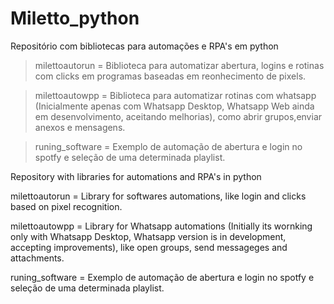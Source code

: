 # Miletto_python
Repositório com bibliotecas para automações e RPA's em python

>milettoautorun = Biblioteca para automatizar abertura, logins e rotinas com clicks em programas baseadas em reonhecimento de pixels.

>milettoautowpp = Biblioteca para automatizar rotinas com whatsapp (Inicialmente apenas com Whatsapp Desktop, Whatsapp Web ainda em desenvolvimento, aceitando melhorias), como abrir grupos,enviar anexos e mensagens.

>runing_software = Exemplo de automação de abertura e login no spotfy e seleção de uma determinada playlist.

Repository with libraries for automations and RPA's in python

milettoautorun = Library for softwares automations, like login and clicks based on pixel recognition.

milettoautowpp = Library for Whatsapp automations (Initially its wornking only with Whatsapp Desktop, Whatsapp version is in development, accepting improvements), like open groups, send messageges and attachments.

runing_software = Exemplo de automação de abertura e login no spotfy e seleção de uma determinada playlist.
